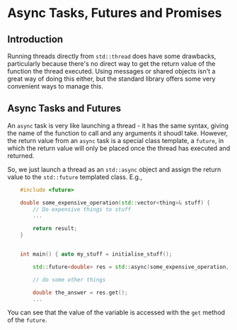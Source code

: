 # Async Tasks, Futures and Promises


## Introduction


Running threads directly from `std::thread` does have some drawbacks,
particularly because there's no direct way to get the return value of
the function the thread executed. Using messages or shared objects
isn't a great way of doing this either, but the standard library
offers some very convenient ways to manage this.

## Async Tasks and Futures 

An `async` task is very like launching a thread - it has the same
syntax, giving the name of the function to call and any arguments it
shoudl take. However, the return value from an `async` task is a
special class template, a `future`, in which the return value will
only be placed once the thread has executed and returned.

So, we just launch a thread as an `std::async` object and assign the
return value to the `std::future` templated class. E.g.,


```cpp
    #include <future>

    double some_expensive_operation(std::vector<thing>& stuff) {
        // Do expensive things to stuff
        ...

        return result;
    }


    int main() { auto my_stuff = initialise_stuff();

        std::future<double> res = std::async(some_expensive_operation, std::ref(my_stuff));

        // do some other things

        double the_answer = res.get();
        ...
```

You can see that the value of the variable is accessed with the `get`
method of the `future`.


